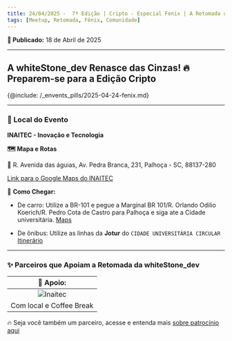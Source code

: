```yaml
---
title: 24/04/2025 -  7º Edição | Cripto - Especial Fenix | A Retomada da Comunidade Tech!
tags: [Meetup, Retomada, Fênix, Comunidade]
---
```


**📅 Publicado:** 18 de Abril de 2025

---

## A whiteStone_dev Renasce das Cinzas! 🔥 Preparem-se para a Edição Cripto

{@include: /_envents_pills/2025-04-24-fenix.md}

---

### 🏢 Local do Evento

**INAITEC - Inovação e Tecnologia**

**🗺️ Mapa e Rotas**

📍 R. Avenida das águias, Av. Pedra Branca, 231, Palhoça - SC, 88137-280

[Link para o Google Maps do INAITEC](https://maps.app.goo.gl/YN57VzadmgnQC9s28)

🚗 **Como Chegar:**

- De carro: Utilize a BR-101 e pegue a Marginal BR 101/R. Orlando Odilio Koerich/R. Pedro Cota de Castro para Palhoça e siga ate a Cidade universitária. [Maps](https://maps.app.goo.gl/YN57VzadmgnQC9s28)

- De ônibus: Utilize as linhas da **Jotur** do `CIDADE UNIVERSITÁRIA CIRCULAR` [Itinerário](https://www.jotur.com.br/horarios/palhoca,1/cidade-universitaria-pedra-branca,50#heading-4-162~692353)

---

### ✨ Parceiros que Apoiam a Retomada da whiteStone_dev

|                 🤝 Apoio:                 |
| :---------------------------------------: |
| ![Inaitec](/img/inaitec_logo_3_small.png) |
|         Com local e Coffee Break          |

🔥 Seja você também um parceiro, acesse e entenda mais [sobre patrocínio aqui](/eventos/patrocinio)
